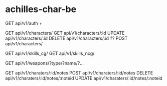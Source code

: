 # achilles-char-be

GET 	api/v1/auth +

GET 	api/v1/characters/
GET 	api/v1/characters/:id
UPDATE	api/v1/characters/:id
DELETE  api/v1/characters/:id ??
POST    api/v1/characters/

GET		api/v1/skills_cg/
GET		api/v1/skills_ncg/

GET		api/v1/weapons/?type/?name/?...

GET		api/v1/charaters/:id/notes
POST	api/v1/charaters/:id/notes
DELETE	api/v1/charaters/:id/notes/:noteid
UPDATE	api/v1/charaters/:id/notes/:noteid